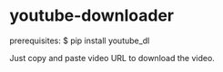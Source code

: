 # youtube-downloader

prerequisites:
 $ pip install youtube_dl

Just copy and paste video URL to download the video.
